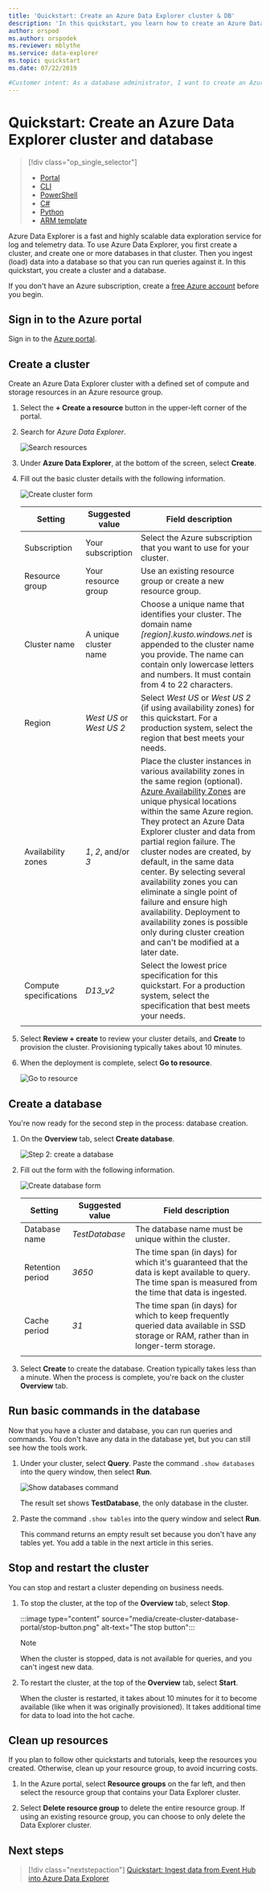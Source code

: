 ```yaml
---
title: 'Quickstart: Create an Azure Data Explorer cluster & DB'
description: 'In this quickstart, you learn how to create an Azure Data Explorer cluster and database, and ingest (load) data.'
author: orspod
ms.author: orspodek
ms.reviewer: mblythe
ms.service: data-explorer
ms.topic: quickstart
ms.date: 07/22/2019

#Customer intent: As a database administrator, I want to create an Azure Data Explorer cluster and database so that I can understand whether Azure Data Explorer is suitable for my analytics projects.
---
```



# Quickstart: Create an Azure Data Explorer cluster and database

> [!div class="op_single_selector"]
> * [Portal](create-cluster-database-portal.md)
> * [CLI](create-cluster-database-cli.md)
> * [PowerShell](create-cluster-database-powershell.md)
> * [C#](create-cluster-database-csharp.md)
> * [Python](create-cluster-database-python.md)
> * [ARM template](create-cluster-database-resource-manager.md)


Azure Data Explorer is a fast and highly scalable data exploration service for log and telemetry data. To use Azure Data Explorer, you first create a cluster, and create one or more databases in that cluster. Then you ingest (load) data into a database so that you can run queries against it. In this quickstart, you create a cluster and a database.

If you don't have an Azure subscription, create a [free Azure account](https://azure.microsoft.com/free/) before you begin.

## Sign in to the Azure portal

Sign in to the [Azure portal](https://portal.azure.com/).

## Create a cluster

Create an Azure Data Explorer cluster with a defined set of compute and storage resources in an Azure resource group.

1. Select the **+ Create a resource** button in the upper-left corner of the portal.

1. Search for *Azure Data Explorer*.

   ![Search resources](media/create-cluster-database-portal/search-resources.png)

1. Under **Azure Data Explorer**, at the bottom of the screen, select **Create**.

1. Fill out the basic cluster details with the following information.

   ![Create cluster form](media/create-cluster-database-portal/create-cluster-form2.png)

    **Setting** | **Suggested value** | **Field description**
    |---|---|---|
    | Subscription | Your subscription | Select the Azure subscription that you want to use for your cluster.|
    | Resource group | Your resource group | Use an existing resource group or create a new resource group. |
    | Cluster name | A unique cluster name | Choose a unique name that identifies your cluster. The domain name *[region].kusto.windows.net* is appended to the cluster name you provide. The name can contain only lowercase letters and numbers. It must contain from 4 to 22 characters.
    | Region | *West US* or *West US 2* | Select *West US* or *West US 2* (if using availability zones) for this quickstart. For a production system, select the region that best meets your needs.
    | Availability zones | *1*, *2*, and/or *3* | Place the cluster instances in various availability zones in the same region (optional). [Azure Availability Zones](/azure/availability-zones/az-overview) are unique physical locations within the same Azure region. They protect an Azure Data Explorer cluster and data from partial region failure. The cluster nodes are created, by default, in the same data center. By selecting several availability zones you can eliminate a single point of failure and ensure high availability. Deployment to availability zones is possible only during cluster creation and can't be modified at a later date.
    | Compute specifications | *D13_v2* | Select the lowest price specification for this quickstart. For a production system, select the specification that best meets your needs.
    | | | |

1. Select **Review + create** to review your cluster details, and **Create** to provision the cluster. Provisioning typically takes about 10 minutes.

1. When the deployment is complete, select **Go to resource**.

    ![Go to resource](media/create-cluster-database-portal/notification-resource.png)

## Create a database

You're now ready for the second step in the process: database creation.

1. On the **Overview** tab, select **Create database**.

    ![Step 2: create a database](media/create-cluster-database-portal/database-creation.png)

1. Fill out the form with the following information.

    ![Create database form](media/create-cluster-database-portal/create-database.png)

    **Setting** | **Suggested value** | **Field description**
    |---|---|---|
    | Database name | *TestDatabase* | The database name must be unique within the cluster.
    | Retention period | *3650* | The time span (in days) for which it's guaranteed that the data is kept available to query. The time span is measured from the time that data is ingested.
    | Cache period | *31* | The time span (in days) for which to keep frequently queried data available in SSD storage or RAM, rather than in longer-term storage.
    | | | |

1. Select **Create** to create the database. Creation typically takes less than a minute. When the process is complete, you're back on the cluster **Overview** tab.

## Run basic commands in the database

Now that you have a cluster and database, you can run queries and commands. You don't have any data in the database yet, but you can still see how the tools work.

1. Under your cluster, select **Query**. Paste the command `.show databases` into the query window, then select **Run**.

    ![Show databases command](media/create-cluster-database-portal/show-databases.png)

    The result set shows **TestDatabase**, the only database in the cluster.

1. Paste the command `.show tables` into the query window and select **Run**.

    This command returns an empty result set because you don't have any tables yet. You add a table in the next article in this series.

## Stop and restart the cluster

You can stop and restart a cluster depending on business needs.

1. To stop the cluster, at the top of the **Overview** tab, select **Stop**.

    :::image type="content" source="media/create-cluster-database-portal/stop-button.png" alt-text="The stop button":::

    > [!NOTE]
    > When the cluster is stopped, data is not available for queries, and you can't ingest new data.

1. To restart the cluster, at the top of the **Overview** tab, select **Start**.

    When the cluster is restarted, it takes about 10 minutes for it to become available (like when it was originally provisioned). It takes additional time for data to load into the hot cache.  

## Clean up resources

If you plan to follow other quickstarts and tutorials, keep the resources you created. Otherwise, clean up your resource group, to avoid incurring costs.

1. In the Azure portal, select **Resource groups** on the far left, and then select the resource group that contains your Data Explorer cluster.  

1. Select **Delete resource group** to delete the entire resource group. If using an existing resource group, you can choose to only delete the Data Explorer cluster.

## Next steps

> [!div class="nextstepaction"]
> [Quickstart: Ingest data from Event Hub into Azure Data Explorer](ingest-data-event-hub.md)


